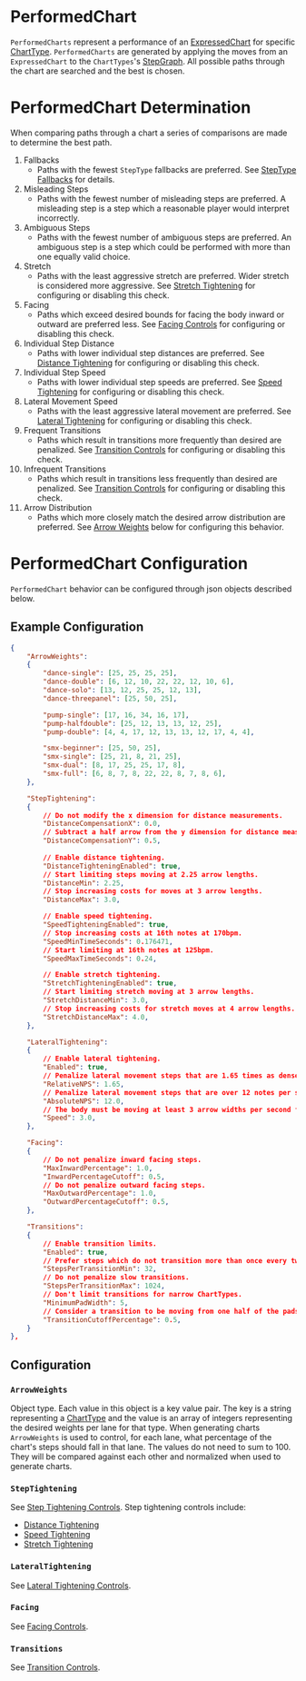 # PerformedChart

`PerformedCharts` represent a performance of an [ExpressedChart](ExpressedChart.md) for specific [ChartType](ChartType.md). `PerformedCharts` are generated by applying the moves from an `ExpressedChart` to the `ChartTypes`'s [StepGraph](StepGraphs.md). All possible paths through the chart are searched and the best is chosen.

# PerformedChart Determination

When comparing paths through a chart a series of comparisons are made to determine the best path.
1. Fallbacks
	- Paths with the fewest `StepType` fallbacks are preferred. See [StepType Fallbacks](StepTypeFallbacks.md) for details.
2. Misleading Steps
	- Paths with the fewest number of misleading steps are preferred. A misleading step is a step which a reasonable player would interpret incorrectly.
3. Ambiguous Steps
	- Paths with the fewest number of ambiguous steps are preferred. An ambiguous step is a step which could be performed with more than one equally valid choice.
4. Stretch
	- Paths with the least aggressive stretch are preferred. Wider stretch is considered more aggressive. See [Stretch Tightening](StepTighteningControls.md#stretch-tightening) for configuring or disabling this check.
5. Facing
	- Paths which exceed desired bounds for facing the body inward or outward are preferred less. See [Facing Controls](FacingControls.md) for configuring or disabling this check. 
6. Individual Step Distance
	- Paths with lower individual step distances are preferred. See [Distance Tightening](StepTighteningControls.md#distance-tightening) for configuring or disabling this check.
7. Individual Step Speed
	- Paths with lower individual step speeds are preferred. See [Speed Tightening](StepTighteningControls.md#speed-tightening) for configuring or disabling this check.
8. Lateral Movement Speed
	- Paths with the least aggressive lateral movement are preferred. See [Lateral Tightening](LateralTighteningControls.md) for configuring or disabling this check.
9. Frequent Transitions
	- Paths which result in transitions more frequently than desired are penalized. See [Transition Controls](TransitionContols.md) for configuring or disabling this check.
10. Infrequent Transitions
	- Paths which result in transitions less frequently than desired are penalized. See [Transition Controls](TransitionContols.md) for configuring or disabling this check.
11. Arrow Distribution
	- Paths which more closely match the desired arrow distribution are preferred. See [Arrow Weights](#arrow-weights) below for configuring this behavior.

# PerformedChart Configuration

`PerformedChart` behavior can be configured through json objects described below.

## Example Configuration

```json
{
	"ArrowWeights":
	{
		"dance-single": [25, 25, 25, 25],
		"dance-double": [6, 12, 10, 22, 22, 12, 10, 6],
		"dance-solo": [13, 12, 25, 25, 12, 13],
		"dance-threepanel": [25, 50, 25],

		"pump-single": [17, 16, 34, 16, 17],
		"pump-halfdouble": [25, 12, 13, 13, 12, 25],
		"pump-double": [4, 4, 17, 12, 13, 13, 12, 17, 4, 4],

		"smx-beginner": [25, 50, 25],
		"smx-single": [25, 21, 8, 21, 25],
		"smx-dual": [8, 17, 25, 25, 17, 8],
		"smx-full": [6, 8, 7, 8, 22, 22, 8, 7, 8, 6],
	},

	"StepTightening":
	{
		// Do not modify the x dimension for distance measurements.
		"DistanceCompensationX": 0.0,
		// Subtract a half arrow from the y dimension for distance measurements.
		"DistanceCompensationY": 0.5,
		
		// Enable distance tightening.
		"DistanceTighteningEnabled": true,
		// Start limiting steps moving at 2.25 arrow lengths.
		"DistanceMin": 2.25,
		// Stop increasing costs for moves at 3 arrow lengths.
		"DistanceMax": 3.0,

		// Enable speed tightening.
		"SpeedTighteningEnabled": true,
		// Stop increasing costs at 16th notes at 170bpm.
		"SpeedMinTimeSeconds": 0.176471,
		// Start limiting at 16th notes at 125bpm.
		"SpeedMaxTimeSeconds": 0.24,

		// Enable stretch tightening.
		"StretchTighteningEnabled": true,
		// Start limiting stretch moving at 3 arrow lengths.
		"StretchDistanceMin": 3.0,
		// Stop increasing costs for stretch moves at 4 arrow lengths.
		"StretchDistanceMax": 4.0,
	},

	"LateralTightening":
	{
		// Enable lateral tightening.
		"Enabled": true,
		// Penalize lateral movement steps that are 1.65 times as dense as the chart average.
		"RelativeNPS": 1.65,
		// Penalize lateral movement steps that are over 12 notes per second.
		"AbsoluteNPS": 12.0,
		// The body must be moving at least 3 arrow widths per second for lateral tightening to penalize steps.
		"Speed": 3.0,
	},

	"Facing":
	{
		// Do not penalize inward facing steps.
		"MaxInwardPercentage": 1.0,
		"InwardPercentageCutoff": 0.5,
		// Do not penalize outward facing steps.
		"MaxOutwardPercentage": 1.0,
		"OutwardPercentageCutoff": 0.5,
	},

	"Transitions":
	{
		// Enable transition limits.
		"Enabled": true,
		// Prefer steps which do not transition more than once every two measures.
		"StepsPerTransitionMin": 32,
		// Do not penalize slow transitions.
		"StepsPerTransitionMax": 1024,
		// Don't limit transitions for narrow ChartTypes.
		"MinimumPadWidth": 5,
		// Consider a transition to be moving from one half of the pads to the other half.
		"TransitionCutoffPercentage": 0.5,
	}
},
```

## Configuration

### `ArrowWeights`

Object type. Each value in this object is a key value pair. The key is a string representing a [ChartType](ChartType.md) and the value is an array of integers representing the desired weights per lane for that type. When generating charts `ArrowWeights` is used to control, for each lane, what percentage of the chart's steps should fall in that lane. The values do not need to sum to 100. They will be compared against each other and normalized when used to generate charts.

### `StepTightening`

See [Step Tightening Controls](StepTighteningControls.md). Step tightening controls include:
- [Distance Tightening](StepTighteningControls.md#distance-tightening)
- [Speed Tightening](StepTighteningControls.md#speed-tightening)
- [Stretch Tightening](StepTighteningControls.md#stretch-tightening)

### `LateralTightening`

See [Lateral Tightening Controls](LateralTighteningControls.md).

### `Facing`

See [Facing Controls](FacingControls.md).

### `Transitions`

See [Transition Controls](TransitionControls.md).
